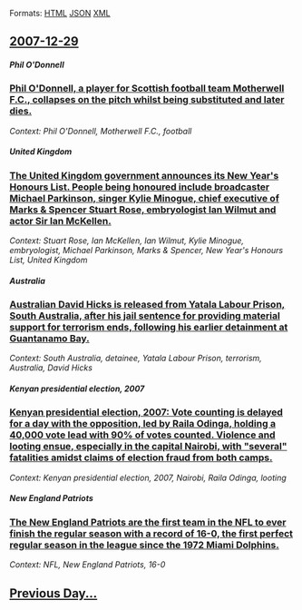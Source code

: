 
Formats: [HTML](2007/12/29/index.html)  [JSON](2007/12/29/index.json)  [XML](2007/12/29/index.xml)  

## [2007-12-29](/news/2007/12/29/index.md)

##### Phil O'Donnell
### [ Phil O'Donnell, a player for Scottish football team Motherwell F.C., collapses on the pitch whilst being substituted and later dies. ](/news/2007/12/29/phil-o-donnell-a-player-for-scottish-football-team-motherwell-f-c-collapses-on-the-pitch-whilst-being-substituted-and-later-dies.md)
_Context: Phil O'Donnell, Motherwell F.C., football_

##### United Kingdom
### [ The United Kingdom government announces its New Year's Honours List. People being honoured include broadcaster Michael Parkinson, singer Kylie Minogue, chief executive of Marks & Spencer Stuart Rose, embryologist Ian Wilmut and actor Sir Ian McKellen. ](/news/2007/12/29/the-united-kingdom-government-announces-its-new-year-s-honours-list-people-being-honoured-include-broadcaster-michael-parkinson-singer-ky.md)
_Context: Stuart Rose, Ian McKellen, Ian Wilmut, Kylie Minogue, embryologist, Michael Parkinson, Marks & Spencer, New Year's Honours List, United Kingdom_

##### Australia
### [ Australian David Hicks is released from Yatala Labour Prison, South Australia, after his jail sentence for providing material support for terrorism ends, following his earlier detainment at Guantanamo Bay. ](/news/2007/12/29/australian-david-hicks-is-released-from-yatala-labour-prison-south-australia-after-his-jail-sentence-for-providing-material-support-for-t.md)
_Context: South Australia, detainee, Yatala Labour Prison, terrorism, Australia, David Hicks_

##### Kenyan presidential election, 2007
### [ Kenyan presidential election, 2007: Vote counting is delayed for a day with the opposition, led by Raila Odinga, holding a 40,000 vote lead with 90% of votes counted. Violence and looting ensue, especially in the capital Nairobi, with "several" fatalities amidst claims of election fraud from both camps. ](/news/2007/12/29/kenyan-presidential-election-2007-vote-counting-is-delayed-for-a-day-with-the-opposition-led-by-raila-odinga-holding-a-40-000-vote-lead.md)
_Context: Kenyan presidential election, 2007, Nairobi, Raila Odinga, looting_

##### New England Patriots
### [ The New England Patriots are the first team in the NFL to ever finish the regular season with a record of 16-0, the first perfect regular season in the league since the 1972 Miami Dolphins. ](/news/2007/12/29/the-new-england-patriots-are-the-first-team-in-the-nfl-to-ever-finish-the-regular-season-with-a-record-of-16-0-the-first-perfect-regular-s.md)
_Context: NFL, New England Patriots, 16-0_

## [Previous Day...](/news/2007/12/28/index.md)

